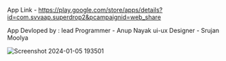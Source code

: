 App Link - https://play.google.com/store/apps/details?id=com.svvaap.superdrop2&pcampaignid=web_share

App Devloped by :
lead Programmer - Anup Nayak 
ui-ux Designer - Srujan Moolya 

![Screenshot 2024-01-05 193501](https://github.com/SVVAAP/superdrop_anup/assets/120665410/e881ee82-ae2a-464f-a035-1bcb7215bb14)
